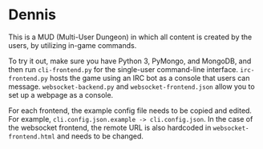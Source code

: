 # Dennis

This is a MUD (Multi-User Dungeon) in which all content is created by the users, by utilizing in-game commands.

To try it out, make sure you have Python 3, PyMongo, and MongoDB, and then run `cli-frontend.py` for the single-user command-line interface. `irc-frontend.py` hosts the game using an IRC bot as a console that users can message. `websocket-backend.py` and `websocket-frontend.json` allow you to set up a webpage as a console.

For each frontend, the example config file needs to be copied and edited. For example, `cli.config.json.example -> cli.config.json`. In the case of the websocket frontend, the remote URL is also hardcoded in `websocket-frontend.html` and needs to be changed.
